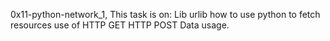 0x11-python-network_1, This task is on:
Lib
urlib
how to use python to fetch resources
use of HTTP GET
HTTP POST
Data usage.
